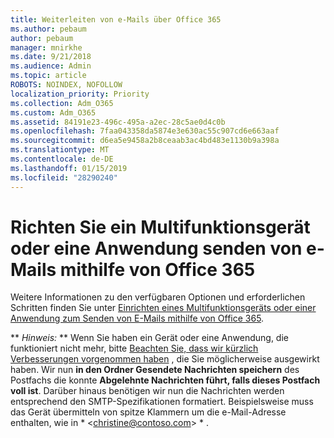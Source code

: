```yaml
---
title: Weiterleiten von e-Mails über Office 365
ms.author: pebaum
author: pebaum
manager: mnirkhe
ms.date: 9/21/2018
ms.audience: Admin
ms.topic: article
ROBOTS: NOINDEX, NOFOLLOW
localization_priority: Priority
ms.collection: Adm_O365
ms.custom: Adm_O365
ms.assetid: 84191e23-496c-495a-a2ec-28c5ae0d4c0b
ms.openlocfilehash: 7faa043358da5874e3e630ac55c907cd6e663aaf
ms.sourcegitcommit: d6ea5e9458a2b8ceaab3ac4bd483e1130b9a398a
ms.translationtype: MT
ms.contentlocale: de-DE
ms.lasthandoff: 01/15/2019
ms.locfileid: "28290240"
---
```

# <a name="set-up-a-multifunction-device-or-application-to-send-email-using-office-365"></a>Richten Sie ein Multifunktionsgerät oder eine Anwendung senden von e-Mails mithilfe von Office 365

Weitere Informationen zu den verfügbaren Optionen und erforderlichen Schritten finden Sie unter [Einrichten eines Multifunktionsgeräts oder einer Anwendung zum Senden von E-Mails mithilfe von Office 365](https://support.office.com/article/69f58e99-c550-4274-ad18-c805d654b4c4).
  
 ** *Hinweis:* ** Wenn Sie haben ein Gerät oder eine Anwendung, die funktioniert nicht mehr, bitte [Beachten Sie, dass wir kürzlich Verbesserungen vorgenommen haben](https://support.microsoft.com/help/4458479/) , die Sie möglicherweise ausgewirkt haben. Wir nun **in den Ordner Gesendete Nachrichten speichern** des Postfachs die konnte **Abgelehnte Nachrichten führt, falls dieses Postfach voll ist**. Darüber hinaus benötigen wir nun die Nachrichten werden entsprechend den SMTP-Spezifikationen formatiert. Beispielsweise muss das Gerät übermitteln von spitze Klammern um die e-Mail-Adresse enthalten, wie in * \<christine@contoso.com\> * . 
  

